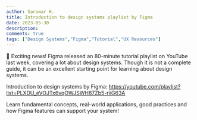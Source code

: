 ```yaml
---
author: Sarowar H.
title: Introduction to design systems playlist by Figma
date: 2023-05-30
description:
comments: true
tags: ["Design Systems","Figma","Tutorial","UX Resources"]
---
```

📣 Exciting news! Figma released an 80-minute tutorial playlist on YouTube last week, covering a lot about design systems. Though it is not a complete guide, it can be an excellent starting point for learning about design systems.

Introduction to design systems by Figma: https://youtube.com/playlist?list=PLXDU_eVOJTx6vqOWJSWH87Zb5-riiG63A

Learn fundamental concepts, real-world applications, good practices and how Figma features can support your system!